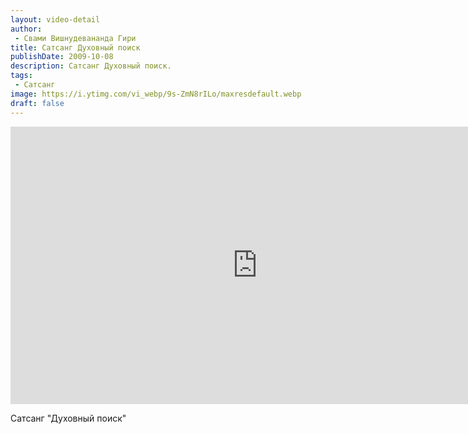 ```yaml
---
layout: video-detail
author:
 - Свами Вишнудевананда Гири
title: Сатсанг Духовный поиск
publishDate: 2009-10-08
description: Сатсанг Духовный поиск. 
tags: 
 - Сатсанг
image: https://i.ytimg.com/vi_webp/9s-ZmN8rILo/maxresdefault.webp
draft: false
---
```


<iframe width="790" height="444" src="https://www.youtube.com/embed/9s-ZmN8rILo" frameborder="0" allowfullscreen=""></iframe> 

  Сатсанг "Духовный поиск"

  

 